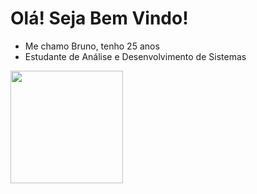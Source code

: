 <h1>Olá! Seja Bem Vindo!</h1>

- Me chamo Bruno, tenho 25 anos
- Estudante de Análise e Desenvolvimento de Sistemas

<div>
  <a href="https://github.com/TheBrunoNow">
  <img height="180px" src="https://github-readme-stats.vercel.app/api/top-langs/?username=thebrunonow&layout=compact&langs_count=16&theme=dracula"/>
</div>
